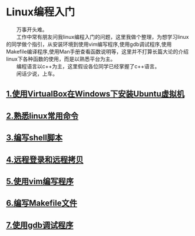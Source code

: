 
# Linux编程入门

&ensp;&ensp;&ensp;&ensp;万事开头难。  
&ensp;&ensp;&ensp;&ensp;工作中常有朋友问我linux编程入门的问题，这里我做个整理，为想学习linux的同学做个指引，从安装环境到使用vim编写程序,使用gdb调试程序,使用Makefile编译程序,使用Man手册查看函数说明等，这里并不打算长篇大论的介绍linux下各种函数的使用，而是以熟悉平台为主。  
&ensp;&ensp;&ensp;&ensp;编程语言以c++为主，这里假设各位同学已经掌握了c++语言。  
&ensp;&ensp;&ensp;&ensp;闲话少说，上车。  

## [1.使用VirtualBox在Windows下安装Ubuntu虚拟机](https://github.com/tongpengfei/linux_tutorial/blob/master/chapter/chapter_1.md)
## [2.熟悉linux常用命令](https://github.com/tongpengfei/linux_tutorial/blob/master/chapter/chapter_2.md)
## [3.编写shell脚本](https://github.com/tongpengfei/linux_tutorial/blob/master/chapter/chapter_3.md)
## [4.远程登录和远程拷贝](https://github.com/tongpengfei/linux_tutorial/blob/master/chapter/chapter_4.md)
## [5.使用vim编写程序](https://github.com/tongpengfei/linux_tutorial/blob/master/chapter/chapter_5.md)
## [6.编写Makefile文件](https://github.com/tongpengfei/linux_tutorial/blob/master/chapter/chapter_6.md)
## [7.使用gdb调试程序](https://github.com/tongpengfei/linux_tutorial/blob/master/chapter/chapter_7.md)
